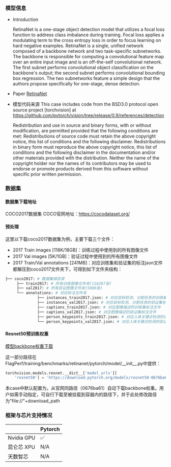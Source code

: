 ### 模型信息
- Introduction

  RetinaNet is a one-stage object detection model that utilizes a focal loss function to address class imbalance during training. Focal loss applies a modulating term to the cross entropy loss in order to focus learning on hard negative examples. RetinaNet is a single, unified network composed of a backbone network and two task-specific subnetworks. The backbone is responsible for computing a convolutional feature map over an entire input image and is an off-the-self convolutional network. The first subnet performs convolutional object classification on the backbone's output; the second subnet performs convolutional bounding box regression. The two subnetworks feature a simple design that the authors propose specifically for one-stage, dense detection.

- Paper
[RetinaNet](https://arxiv.org/abs/1708.02002v2) 

- 模型代码来源
  This case includes code from the BSD3.0 protocol open source project [torchvision] at https://github.com/pytorch/vision/tree/release/0.9/references/detection
  
  Redistribution and use in source and binary forms, with or without modification, are permitted provided that the following conditions are met:
  Redistributions of source code must retain the above copyright notice, this list of conditions and the following disclaimer.
  Redistributions in binary form must reproduce the above copyright notice, this list of conditions and the following disclaimer in the documentation and/or other materials provided with the distribution.
  Neither the name of the copyright holder nor the names of its contributors may be used to endorse or promote products derived from this software without specific prior written permission.

### 数据集
#### 数据集下载地址
  COCO2017数据集
  COCO官网地址：https://cocodataset.org/


#### 预处理

这里以下载coco2017数据集为例，主要下载三个文件：
- 2017 Train images [118K/18GB]：训练过程中使用到的所有图像文件
- 2017 Val images [5K/1GB]：验证过程中使用到的所有图像文件
- 2017 Train/Val annotations [241MB]：对应训练集和验证集的标注json文件
都解压到coco2017文件夹下，可得到如下文件夹结构：

```bash
├── coco2017: # 数据集根目录
     ├── train2017: # 所有训练图像文件夹(118287张)
     ├── val2017: # 所有验证图像文件夹(5000张)
     └── annotations: # 对应标注文件夹
              ├── instances_train2017.json: # 对应目标检测、分割任务的训练集标注文件
              ├── instances_val2017.json: # 对应目标检测、分割任务的验证集标注文件
              ├── captions_train2017.json: # 对应图像描述的训练集标注文件
              ├── captions_val2017.json: # 对应图像描述的验证集标注文件
              ├── person_keypoints_train2017.json: # 对应人体关键点检测的训练集标注文件
              └── person_keypoints_val2017.json: # 对应人体关键点检测的验证集标注文件夹
```



#### Resnet50预训练权重 
[模型backbone权重下载](https://download.pytorch.org/models/resnet50-0676ba61.pth)

这一部分路径在FlagPerf/training/benchmarks/retinanet/pytorch/model/\_\_init__.py中提供：

```python
torchvision.models.resnet.__dict__['model_urls'][
    'resnet50'] = 'https://download.pytorch.org/models/resnet50-0676ba61.pth'
```
本case中默认配置为，从官网同路径（0676ba61）自动下载backbone权重。用户如需手动指定，可自行下载至被挂载到容器内的路径下，并于此处修改路径为"file://"+download_path



### 框架与芯片支持情况
|            | Pytorch |
| ---------- | ------- |
| Nvidia GPU | ✅       |
| 昆仑芯 XPU | N/A     |
| 天数智芯   | N/A     |


